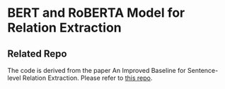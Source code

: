 BERT and RoBERTA Model for Relation Extraction
=========================

## Related Repo

The code is derived from the paper An Improved Baseline for Sentence-level Relation Extraction. Please refer to [this repo](https://github.com/wzhouad/RE_improved_baseline).